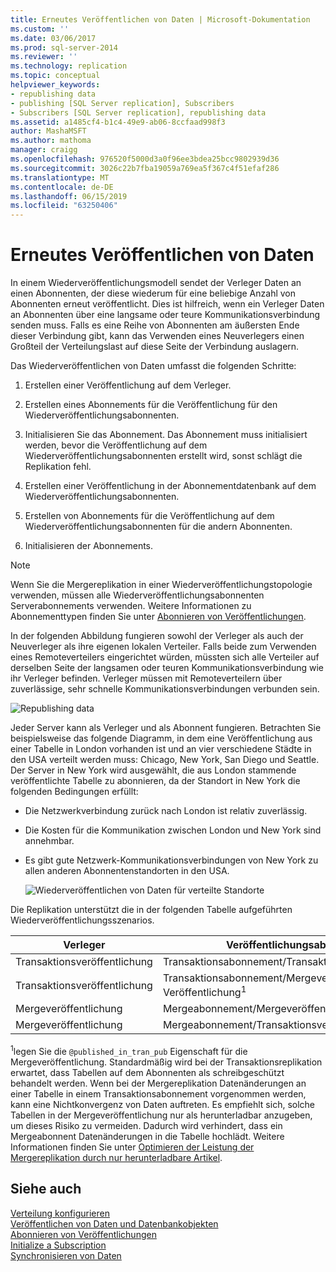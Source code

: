 ```yaml
---
title: Erneutes Veröffentlichen von Daten | Microsoft-Dokumentation
ms.custom: ''
ms.date: 03/06/2017
ms.prod: sql-server-2014
ms.reviewer: ''
ms.technology: replication
ms.topic: conceptual
helpviewer_keywords:
- republishing data
- publishing [SQL Server replication], Subscribers
- Subscribers [SQL Server replication], republishing data
ms.assetid: a1485cf4-b1c4-49e9-ab06-8ccfaad998f3
author: MashaMSFT
ms.author: mathoma
manager: craigg
ms.openlocfilehash: 976520f5000d3a0f96ee3bdea25bcc9802939d36
ms.sourcegitcommit: 3026c22b7fba19059a769ea5f367c4f51efaf286
ms.translationtype: MT
ms.contentlocale: de-DE
ms.lasthandoff: 06/15/2019
ms.locfileid: "63250406"
---
```

# <a name="republish-data"></a>Erneutes Veröffentlichen von Daten
  In einem Wiederveröffentlichungsmodell sendet der Verleger Daten an einen Abonnenten, der diese wiederum für eine beliebige Anzahl von Abonnenten erneut veröffentlicht. Dies ist hilfreich, wenn ein Verleger Daten an Abonnenten über eine langsame oder teure Kommunikationsverbindung senden muss. Falls es eine Reihe von Abonnenten am äußersten Ende dieser Verbindung gibt, kann das Verwenden eines Neuverlegers einen Großteil der Verteilungslast auf diese Seite der Verbindung auslagern.  
  
 Das Wiederveröffentlichen von Daten umfasst die folgenden Schritte:  
  
1.  Erstellen einer Veröffentlichung auf dem Verleger.  
  
2.  Erstellen eines Abonnements für die Veröffentlichung für den Wiederveröffentlichungsabonnenten.  
  
3.  Initialisieren Sie das Abonnement. Das Abonnement muss initialisiert werden, bevor die Veröffentlichung auf dem Wiederveröffentlichungsabonnenten erstellt wird, sonst schlägt die Replikation fehl.  
  
4.  Erstellen einer Veröffentlichung in der Abonnementdatenbank auf dem Wiederveröffentlichungsabonnenten.  
  
5.  Erstellen von Abonnements für die Veröffentlichung auf dem Wiederveröffentlichungsabonnenten für die andern Abonnenten.  
  
6.  Initialisieren der Abonnements.  
  
> [!NOTE]  
>  Wenn Sie die Mergereplikation in einer Wiederveröffentlichungstopologie verwenden, müssen alle Wiederveröffentlichungsabonnenten Serverabonnements verwenden. Weitere Informationen zu Abonnementtypen finden Sie unter [Abonnieren von Veröffentlichungen](subscribe-to-publications.md).  
  
 In der folgenden Abbildung fungieren sowohl der Verleger als auch der Neuverleger als ihre eigenen lokalen Verteiler. Falls beide zum Verwenden eines Remoteverteilers eingerichtet würden, müssten sich alle Verteiler auf derselben Seite der langsamen oder teuren Kommunikationsverbindung wie ihr Verleger befinden. Verleger müssen mit Remoteverteilern über zuverlässige, sehr schnelle Kommunikationsverbindungen verbunden sein.  
  
 ![Republishing data](media/repl-06a.gif "Republishing data")  
  
 Jeder Server kann als Verleger und als Abonnent fungieren. Betrachten Sie beispielsweise das folgende Diagramm, in dem eine Veröffentlichung aus einer Tabelle in London vorhanden ist und an vier verschiedene Städte in den USA verteilt werden muss: Chicago, New York, San Diego und Seattle. Der Server in New York wird ausgewählt, die aus London stammende veröffentlichte Tabelle zu abonnieren, da der Standort in New York die folgenden Bedingungen erfüllt:  
  
-   Die Netzwerkverbindung zurück nach London ist relativ zuverlässig.  
  
-   Die Kosten für die Kommunikation zwischen London und New York sind annehmbar.  
  
-   Es gibt gute Netzwerk-Kommunikationsverbindungen von New York zu allen anderen Abonnentenstandorten in den USA.  
  
     ![Wiederveröffentlichen von Daten für verteilte Standorte](media/repl-06.gif "Wiederveröffentlichen von Daten für verteilte Standorte")  
  
 Die Replikation unterstützt die in der folgenden Tabelle aufgeführten Wiederveröffentlichungsszenarios.  
  
|Verleger|Veröffentlichungsabonnent|Abonnent|  
|---------------|---------------------------|----------------|  
|Transaktionsveröffentlichung|Transaktionsabonnement/Transaktionsveröffentlichung|Transaktionsabonnement|  
|Transaktionsveröffentlichung|Transaktionsabonnement/Mergeveröffentlichung Veröffentlichung<sup>1</sup>|Mergeabonnement|  
|Mergeveröffentlichung|Mergeabonnement/Mergeveröffentlichung|Mergeabonnement|  
|Mergeveröffentlichung|Mergeabonnement/Transaktionsveröffentlichung|Transaktionsabonnement|  
  
 <sup>1</sup>legen Sie die `@published_in_tran_pub` Eigenschaft für die Mergeveröffentlichung. Standardmäßig wird bei der Transaktionsreplikation erwartet, dass Tabellen auf dem Abonnenten als schreibgeschützt behandelt werden. Wenn bei der Mergereplikation Datenänderungen an einer Tabelle in einem Transaktionsabonnement vorgenommen werden, kann eine Nichtkonvergenz von Daten auftreten. Es empfiehlt sich, solche Tabellen in der Mergeveröffentlichung nur als herunterladbar anzugeben, um dieses Risiko zu vermeiden. Dadurch wird verhindert, dass ein Mergeabonnent Datenänderungen in die Tabelle hochlädt. Weitere Informationen finden Sie unter [Optimieren der Leistung der Mergereplikation durch nur herunterladbare Artikel](merge/optimize-merge-replication-performance-with-download-only-articles.md).  
  
## <a name="see-also"></a>Siehe auch  
 [Verteilung konfigurieren](configure-distribution.md)   
 [Veröffentlichen von Daten und Datenbankobjekten](publish/publish-data-and-database-objects.md)   
 [Abonnieren von Veröffentlichungen](subscribe-to-publications.md)   
 [Initialize a Subscription](initialize-a-subscription.md)   
 [Synchronisieren von Daten](synchronize-data.md)  
  
  
